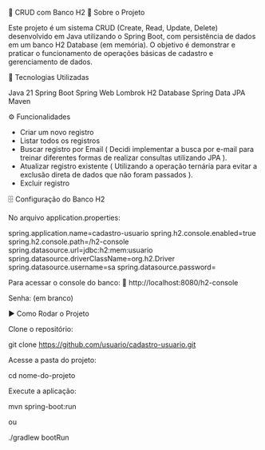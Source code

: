 📌 CRUD com Banco H2
📖 Sobre o Projeto

Este projeto é um sistema CRUD (Create, Read, Update, Delete) desenvolvido em Java utilizando o Spring Boot, com persistência de dados em um banco H2 Database (em memória).
O objetivo é demonstrar e praticar o funcionamento de operações básicas de cadastro e gerenciamento de dados.

🚀 Tecnologias Utilizadas

Java 21
Spring Boot
Spring Web
Lombrok
H2 Database
Spring Data JPA
Maven

⚙️ Funcionalidades

- Criar um novo registro
- Listar todos os registros
- Buscar registro por Email ( Decidi implementar a busca por e-mail para treinar diferentes formas de realizar consultas utilizando JPA ).
- Atualizar registro existente ( Utilizando a operação ternária para evitar a exclusão direta de dados que não foram passados ).
- Excluir registro

🗄️ Configuração do Banco H2

No arquivo application.properties:

spring.application.name=cadastro-usuario
spring.h2.console.enabled=true
spring.h2.console.path=/h2-console
spring.datasource.url=jdbc:h2:mem:usuario
spring.datasource.driverClassName=org.h2.Driver
spring.datasource.username=sa
spring.datasource.password=

Para acessar o console do banco:
🔗 http://localhost:8080/h2-console

Senha: (em branco)

▶️ Como Rodar o Projeto

Clone o repositório:

git clone https://github.com/usuario/cadastro-usuario.git

Acesse a pasta do projeto:

cd nome-do-projeto


Execute a aplicação:

mvn spring-boot:run


ou

./gradlew bootRun

